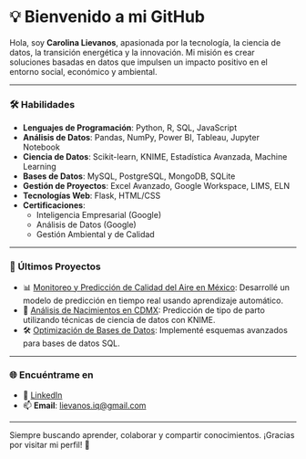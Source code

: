 # 💡 Bienvenido a mi GitHub

Hola, soy **Carolina Lievanos**, apasionada por la tecnología, la ciencia de datos, la transición energética y la innovación. Mi misión es crear soluciones basadas en datos que impulsen un impacto positivo en el entorno social, económico y ambiental.

---

### 🛠 Habilidades
- **Lenguajes de Programación**: Python, R, SQL, JavaScript  
- **Análisis de Datos**: Pandas, NumPy, Power BI, Tableau, Jupyter Notebook  
- **Ciencia de Datos**: Scikit-learn, KNIME, Estadística Avanzada, Machine Learning  
- **Bases de Datos**: MySQL, PostgreSQL, MongoDB, SQLite  
- **Gestión de Proyectos**: Excel Avanzado, Google Workspace, LIMS, ELN  
- **Tecnologías Web**: Flask, HTML/CSS  
- **Certificaciones**:  
  - Inteligencia Empresarial (Google)  
  - Análisis de Datos (Google)  
  - Gestión Ambiental y de Calidad  

---

### 🌟 Últimos Proyectos
- 📊 [Monitoreo y Predicción de Calidad del Aire en México](#): Desarrollé un modelo de predicción en tiempo real usando aprendizaje automático.  
- 📂 [Análisis de Nacimientos en CDMX](#): Predicción de tipo de parto utilizando técnicas de ciencia de datos con KNIME.  
- 🛠 [Optimización de Bases de Datos](#): Implementé esquemas avanzados para bases de datos SQL.  

---

### 🌐 Encuéntrame en
- 💼 [LinkedIn](https://www.linkedin.com/in/lievanosiq/)  
- 📫 **Email**: lievanos.iq@gmail.com

---

Siempre buscando aprender, colaborar y compartir conocimientos. ¡Gracias por visitar mi perfil! 🚀




